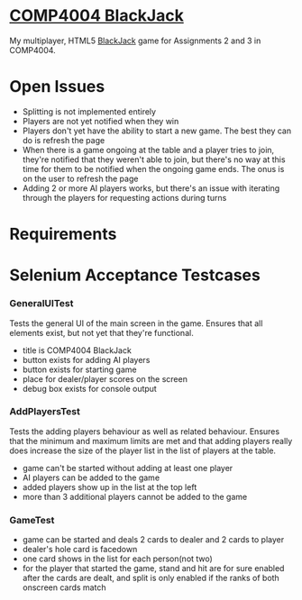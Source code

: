 # [COMP4004 BlackJack](http://comp4004blackjack.herokuapp.com/)

My multiplayer, HTML5 [BlackJack](https://en.wikipedia.org/wiki/Blackjack) game for Assignments 2 and 3 in COMP4004.

# Open Issues

- Splitting is not implemented entirely
- Players are not yet notified when they win
- Players don't yet have the ability to start a new game. The best they can do is refresh the page
- When there is a game ongoing at the table and a player tries to join, they're notified that they weren't able to join, but there's no way at this time for them to be notified when the ongoing game ends. The onus is on the user to refresh the page
- Adding 2 or more AI players works, but there's an issue with iterating through the players for requesting actions during turns

# Requirements

# Selenium Acceptance Testcases

### GeneralUITest

Tests the general UI of the main screen in the game. Ensures that all elements exist, but not yet that they're functional.

- title is COMP4004 BlackJack
- button exists for adding AI players
- button exists for starting game
- place for dealer/player scores on the screen
- debug box exists for console output

### AddPlayersTest

Tests the adding players behaviour as well as related behaviour. Ensures that the minimum and maximum limits are met and that adding players really does increase the size of the player list in the list of players at the table.

- game can't be started without adding at least one player
- AI players can be added to the game
- added players show up in the list at the top left
- more than 3 additional players cannot be added to the game

### GameTest
- game can be started and deals 2 cards to dealer and 2 cards to player
- dealer's hole card is facedown
- one card shows in the list for each person(not two)
- for the player that started the game, stand and hit are for sure enabled after the cards are dealt, and split is only enabled if the ranks of both onscreen cards match
